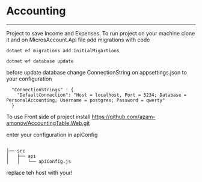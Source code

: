 # Accounting

----
Project to save Income and Expenses.
To run project on your machine clone it and on MicrosAccount.Api file add 
migrations with code 

`dotnet ef migrations add InitialMigartions`

`dotnet ef database update`

before update database change ConnectionString on appsettings.json 
to your configuration

````
  "ConnectionStrings" : {
    "DefaultConnection": "Host = localhost, Port = 5234; Database = PersonalAccounting; Username = postgres; Password = qwerty"
  }
````

To use Front side of project install
https://github.com/azam-amonov/AccountingTable.Web.git

enter your configuration in apiConfig
````

├── src
│   ├── api
│   │   └── apiConfig.js

````

replace teh host with your!

